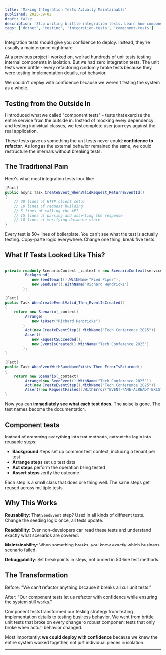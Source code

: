 ```yaml
---
title: 'Making Integration Tests Actually Maintainable'
published: 2025-09-02
draft: false
description: 'Stop writing brittle integration tests. Learn how component tests makes your tests readable, reusable, and actually maintainable.'
tags: ['dotnet', 'testing', 'integration-tests', 'component-tests']
---
```


Integration tests should give you confidence to deploy. Instead, they're usually a maintenance nightmare.

At a previous project I worked on, we had hundreds of unit tests testing internal components in isolation. But we had zero integration tests. The unit tests were brittle - every refactoring randomly broke tests because they were testing implementation details, not behavior.

We couldn't deploy with confidence because we weren't testing the system as a whole.

## Testing from the Outside In

I introduced what we called "component tests" - tests that exercise the entire service from the outside in. Instead of mocking every dependency and testing individual classes, we test complete user journeys against the real application.

These tests gave us something the unit tests never could: **confidence to refactor**. As long as the external behavior remained the same, we could restructure the internals without breaking tests.

## The Traditional Pain

Here's what most integration tests look like:

```csharp
[Fact]
public async Task CreateEvent_WhenValidRequest_ReturnsEventId()
{
    // 20 lines of HTTP client setup
    // 10 lines of request building  
    // 5 lines of calling the API
    // 15 lines of parsing and asserting the response
    // 10 lines of verifying database state
}
```

Every test is 50+ lines of boilerplate. You can't see what the test is actually testing. Copy-paste logic everywhere. Change one thing, break five tests.

## What If Tests Looked Like This?

```csharp

private readonly ScenarioContext _context = new ScenarioContext(serviceFixture, testOutputHelper)
        .Background(
            new SeedTenant().WithName("Pied Piper"),
            new SeedUser().WithName("Richard Hendricks")
        );

[Fact]
public Task WhenCreateEventValid_Then_EventIsCreated()
{
    return new Scenario(_context)
        .Arrange(
            new AsUser("Richard Hendricks")
        )
        .Act(new CreateEventStep().WithName("Tech Conference 2025"))
        .Assert(
            new RequestSucceeded(),
            new EventIsCreated().WithName("Tech Conference 2025")
        );
}

[Fact]
public Task WhenEventWithSameNameExists_Then_ErrorIsReturned()
{
    return new Scenario(_context)
        .Arrange(new SeedEvent().WithName("Tech Conference 2025"))
        .Act(new CreateEventStep().WithName("Tech Conference 2025"))
        .Assert(new RequestFailed().WithError("EVENT-NAME-ALREADY-EXISTS"));
}
```

Now you can **immediately see what each test does**. The noise is gone. The test names become the documentation.

## Component tests

Instead of cramming everything into test methods, extract the logic into reusable steps:

- **Background** steps set up common test context, including a tenant per test
- **Arrange steps** set up test data
- **Act steps** perform the operation being tested  
- **Assert steps** verify the outcome

Each step is a small class that does one thing well. The same steps get reused across multiple tests.

## Why This Works

**Reusability**: That `SeedEvent` step? Used in all kinds of different tests. Change the seeding logic once, all tests update.

**Readability**: Even non-developers can read these tests and understand exactly what scenarios are covered.

**Maintainability**: When something breaks, you know exactly which business scenario failed.

**Debuggability**: Set breakpoints in steps, not buried in 50-line test methods.

## The Transformation

Before: "We can't refactor anything because it breaks all our unit tests."

After: "Our component tests let us refactor with confidence while ensuring the system still works."

Component tests transformed our testing strategy from testing implementation details to testing business behavior. We went from brittle unit tests that broke on every change to robust component tests that only broke when actual behavior changed.

Most importantly: **we could deploy with confidence** because we knew the entire system worked together, not just individual pieces in isolation.

---
